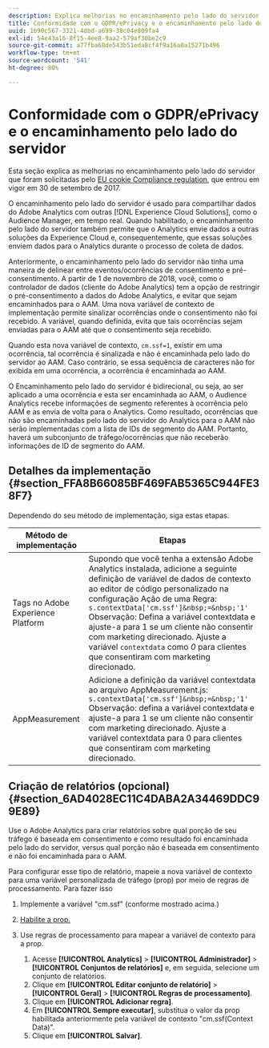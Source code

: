 ```yaml
---
description: Explica melhorias no encaminhamento pelo lado do servidor que foram solicitadas pelo regulamento de conformidade de cookies da UE.
title: Conformidade com o GDPR/ePrivacy e o encaminhamento pelo lado do servidor
uuid: 1b90c567-3321-4dbd-a699-38c04e809fa4
exl-id: 54e43a16-8f15-4ee8-9aa2-579af30be2c9
source-git-commit: a77fba68de543b51eda8cf4f9a16a0a15271b496
workflow-type: tm+mt
source-wordcount: '541'
ht-degree: 80%

---
```


# Conformidade com o GDPR/ePrivacy e o encaminhamento pelo lado do servidor

Esta seção explica as melhorias no encaminhamento pelo lado do servidor que foram solicitadas pelo [EU cookie Compliance regulation](https://ec.europa.eu/ipg/basics/legal/cookies/index_en.htm), que entrou em vigor em 30 de setembro de 2017.

O encaminhamento pelo lado do servidor é usado para compartilhar dados do Adobe Analytics com outras [!DNL Experience Cloud Solutions], como o Audience Manager, em tempo real. Quando habilitado, o encaminhamento pelo lado do servidor também permite que o Analytics envie dados a outras soluções da Experience Cloud e, consequentemente, que essas soluções enviem dados para o Analytics durante o processo de coleta de dados.

Anteriormente, o encaminhamento pelo lado do servidor não tinha uma maneira de delinear entre eventos/ocorrências de consentimento e pré-consentimento. A partir de 1 de novembro de 2018, você, como o controlador de dados (cliente do Adobe Analytics) tem a opção de restringir o pré-consentimento a dados do Adobe Analytics, e evitar que sejam encaminhados para o AAM. Uma nova variável de contexto de implementação permite sinalizar ocorrências onde o consentimento não foi recebido. A variável, quando definida, evita que tais ocorrências sejam enviadas para o AAM até que o consentimento seja recebido.

Quando esta nova variável de contexto, `cm.ssf=1`, existir em uma ocorrência, tal ocorrência é sinalizada e não é encaminhada pelo lado do servidor ao AAM. Caso contrário, se essa sequência de caracteres não for exibida em uma ocorrência, a ocorrência é encaminhada ao AAM.

O Encaminhamento pelo lado do servidor é bidirecional, ou seja, ao ser aplicado a uma ocorrência e esta ser encaminhada ao AAM, o Audience Analytics recebe informações de segmento referentes à ocorrência pelo AAM e as envia de volta para o Analytics. Como resultado, ocorrências que não são encaminhadas pelo lado do servidor do Analytics para o AAM não serão implementadas com a lista de IDs de segmento do AAM. Portanto, haverá um subconjunto de tráfego/ocorrências que não receberão informações de ID de segmento do AAM.

## Detalhes da implementação {#section_FFA8B66085BF469FAB5365C944FE38F7}

Dependendo do seu método de implementação, siga estas etapas.

| Método de implementação | Etapas |
|--- |--- |
| Tags no Adobe Experience Platform | Supondo que você tenha a extensão Adobe Analytics instalada, adicione a seguinte definição de variável de dados de contexto ao editor de código personalizado na configuração Ação de uma Regra: <br/>`s.contextData['cm.ssf']&nbsp;=&nbsp;'1' ` <br/>Observação:  Defina a variável contextdata e ajuste-a para 1 se um cliente não consentir com marketing direcionado. Ajuste a variável `contextdata` como *0* para clientes que consentiram com marketing direcionado. |
| AppMeasurement | Adicione a definição da variável contextdata ao arquivo AppMeasurement.js:  <br/>`s.contextData['cm.ssf']&nbsp;=&nbsp;'1' ` <br/> Observação: defina a variável contextdata e ajuste-a para 1 se um cliente não consentir com marketing direcionado. Ajuste a variável contextdata para 0 para clientes que consentiram com marketing direcionado. |

## Criação de relatórios (opcional) {#section_6AD4028EC11C4DABA2A34469DDC99E89}

Use o Adobe Analytics para criar relatórios sobre qual porção de seu tráfego é baseada em consentimento e como resultado foi encaminhada pelo lado do servidor, versus qual porção não é baseada em consentimento e não foi encaminhada para o AAM.

Para configurar esse tipo de relatório, mapeie a nova variável de contexto para uma variável personalizada de tráfego (prop) por meio de regras de processamento. Para fazer isso

1. Implemente a variável &quot;cm.ssf&quot; (conforme mostrado acima.)
1. [Habilite a prop.](/help/admin/admin/c-traffic-variables/traffic-var.md)
1. Use regras de processamento para mapear a variável de contexto para a prop.

   1. Acesse **[!UICONTROL Analytics]** > **[!UICONTROL Administrador]** > **[!UICONTROL Conjuntos de relatórios]** e, em seguida, selecione um conjunto de relatórios.
   1. Clique em **[!UICONTROL Editar conjunto de relatório]** > **[!UICONTROL Geral]** > **[!UICONTROL Regras de processamento]**.
   1. Clique em **[!UICONTROL Adicionar regra]**.
   1. Em **[!UICONTROL Sempre executar]**, substitua o valor da prop habilitada anteriormente pela variável de contexto &quot;cm.ssf(Context Data)&quot;.
   1. Clique em **[!UICONTROL Salvar]**.
